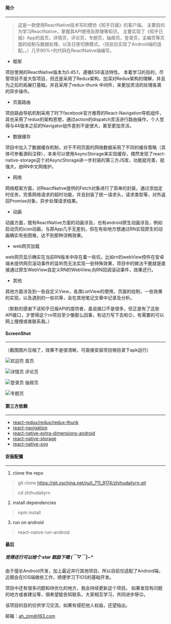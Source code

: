 ##### 
#### 简介
---
> 这是一款使用ReactNative技术写的模仿《知乎日报》的客户端。
主要目的为学习ReactNative，掌握其API使用及原理等知识。
>  主要实现了《知乎日报》App的首页，详情页，评论页，专题页，抽屉页，登录页，主编页等页面的绘制与数据处理，以及日夜切换模式。（目前仅实现了Android端的适配。。）几乎90%+的代码在ReactNative端编写。



- 框架

项目使用的ReactNative版本为0.45.1，遵循ES6语法特性。
本着学习的目的，尽管项目不是大型项目，但还是采用了Redux架构，加深对Redux架构的理解，并且为之后的拓展打基础。并且采用了redux-thunk 中间件，来更加灵活的处理各类的异步操作。

- 页面路由

项目路由导航机制采用了时下facebook官方推荐的React-Navigation导航组件，其也采用了redux的架构思想，通过action的dispatch灵活进行路由操作，个人觉得与44版本之前的Navigator组件差别不是很大，甚至更加灵活。

- 数据缓存

项目中加入了数据缓存机制，对于不同页面的网络数据采用了不同的缓存策略（具体可参看源码注释），本来可以使用AsyncStorage来实现缓存，偶然发现了react-native-storage这个对AsyncStorage进一步封装的第三方JS库，功能挺完善，挺强大，由RN中文网维护。

- 网络

网络框架方面，对ReactNative提供的Fetch对象进行了简单的封装，通过添加定时任务，完善网络请求的超时功能，并且封装了统一请求头，请求类型等，对外返回Promise对象，异步处理请求结果。

- 动画

动画方面，既有ReactNative方面的动画涉及，也有android原生动画涉及，例如启动页的icon动画，与原App几乎无差别，但在有些地方想通过RN实现原生的动画确实有些困难，达不到那种流畅效果。

- web网页加载

web网页显示确实在当前RN版本中存在着一些坑，比如rn的webView控件在安卓端未提供网页滚动事件的监听而无法实现一些特殊效果，项目中的做法干脆就是直接通过原生WebView自定义RN的WebView,向RN回调滚动事件，效果还行。

- 其他

其他方面涉及到一些自定义View，各类ListView的使用，页面的绘制，一些效果的实现，以及遇到的一些坑等，会在其他笔记文章中记录及分析。

（默默的感谢下该知乎日报API的提供者，虽说接口不是很多，但正是有了这些API接口，才使得这个rn项目至少像那么回事，有动力写下去啦😉，有需要的可以网上搜搜或者联系我。）
#### ScreenShot
---
（截图图片压缩了，效果不是很清晰，可直接安装项目根目录下apk运行）

![欢迎页  首页](http://upload-images.jianshu.io/upload_images/1948083-dad44eebcedaf8d0.jpg?imageMogr2/auto-orient/strip%7CimageView2/2/w/1240)





![详情页 评论页](http://upload-images.jianshu.io/upload_images/1948083-ac42b517d585a40c.jpg?imageMogr2/auto-orient/strip%7CimageView2/2/w/1240)






![登录页 抽屉页](http://upload-images.jianshu.io/upload_images/1948083-bcfd7a494fd559a1.jpg?imageMogr2/auto-orient/strip%7CimageView2/2/w/1240)






![专题页](http://upload-images.jianshu.io/upload_images/1948083-db9161e17e36a27e.jpg?imageMogr2/auto-orient/strip%7CimageView2/2/w/1240)




#### 第三方依赖
---
- [react-redux/redux/redux-thunk](http://www.ruanyifeng.com/blog/2016/09/redux_tutorial_part_one_basic_usages.html)
-  [react-navigation](https://reactnavigation.org)
- [react-native-extra-dimensions-android](https://github.com/Sunhat/react-native-extra-dimensions-android)
- [react-native-storage](https://github.com/sunnylqm/react-native-storage)
- [react-native-svg](https://github.com/react-native-community/react-native-svg)



#### 安装配置
---
1. clone the repo
> git clone https://git.oschina.net/null_711_9174/zhihudailyrn.git

>cd zhihudailyrn

2. install dependencies 
> npm install

3. run on android 
> react-native run-android

#### 最后

#####    觉得还行可以给个 star 鼓励下哦  (￣▽￣)~*

由于擅长Android开发，加上最近并行其他项目，所以目前仅适配了Android端，近期会在IOS端做些工作，顺便学习下IOS的基础开发。

项目中还有很多问题和待优化的地方，我会持续更新这个项目。
如果发现有问题的地方或者建议等，很希望能告知联系，大家相互学习，共同进步呀😉。

该项目的目的仅供学习交流，如果有侵犯他人权益，还望指出。

邮箱：ah_zjm@163.com